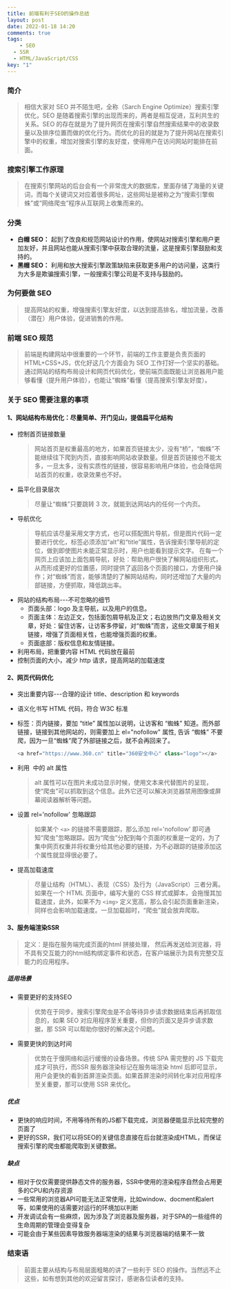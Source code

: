 ```yaml
---
title: 前端有利于SEO的操作总结
layout: post
date: 2022-01-18 14:20
comments: true
tags: 
	- SEO
  - SSR
  - HTML/JavaScript/CSS
key: "1"
---
```


### 简介

> 相信大家对 SEO 并不陌生吧，全称（Sarch Engine Optimize）搜索引擎优化，SEO 是随着搜索引擎的出现而来的，两者是相互促进，互利共生的关系。SEO 的存在就是为了提升网页在搜索引擎自然搜索结果中的收录数量以及排序位置而做的优化行为。而优化的目的就是为了提升网站在搜索引擎中的权重，增加对搜索引擎的友好度，使得用户在访问网站时能排在前面。

<!--more-->
### 搜索引擎工作原理
> 在搜索引擎网站的后台会有一个非常庞大的数据库，里面存储了海量的关键词，而每个关键词又对应着很多网址，这些网址是被称之为“搜索引擎蜘蛛”或“网络爬虫”程序从互联网上收集而来的。

### 分类

- **白帽 SEO：** 起到了改良和规范网站设计的作用，使网站对搜索引擎和用户更加友好，并且网站也能从搜索引擎中获取合理的流量，这是搜索引擎鼓励和支持的。
- **黑帽 SEO：** 利用和放大搜索引擎政策缺陷来获取更多用户的访问量，这类行为大多是欺骗搜索引擎，一般搜索引擎公司是不支持与鼓励的。

### 为何要做 SEO

> 提高网站的权重，增强搜索引擎友好度，以达到提高排名，增加流量，改善（潜在）用户体验，促进销售的作用。

### 前端 SEO 规范

> 前端是构建网站中很重要的一个环节，前端的工作主要是负责页面的 HTML+CSS+JS，优化好这几个方面会为 SEO 工作打好一个坚实的基础。通过网站的结构布局设计和网页代码优化，使前端页面既能让浏览器用户能够看懂（提升用户体验），也能让“蜘蛛”看懂（提高搜索引擎友好度）。

### 关于 SEO 需要注意的事项

#### 1、网站结构布局优化：尽量简单、开门见山，提倡扁平化结构

- 控制首页链接数量
  > 网站首页是权重最高的地方，如果首页链接太少，没有“桥”，“蜘蛛”不能继续往下爬到内页，直接影响网站收录数量。但是首页链接也不能太多，一旦太多，没有实质性的链接，很容易影响用户体验，也会降低网站首页的权重，收录效果也不好。
- 扁平化目录层次
  > 尽量让“蜘蛛”只要跳转 3 次，就能到达网站内的任何一个内页。
- 导航优化
  > 导航应该尽量采用文字方式，也可以搭配图片导航，但是图片代码一定要进行优化，标签必须添加“alt”和“title”属性，告诉搜索引擎导航的定位，做到即使图片未能正常显示时，用户也能看到提示文字。
  > 在每一个网页上应该加上面包屑导航，好处：帮助用户很快了解网站组织形式，从而形成更好的位置感，同时提供了返回各个页面的接口，方便用户操作；对“蜘蛛”而言，能够清楚的了解网站结构，同时还增加了大量的内部链接，方便抓取，降低跳出率。
- 网站的结构布局---不可忽略的细节
  - 页面头部：logo 及主导航，以及用户的信息。
  - 页面主体：左边正文，包括面包屑导航及正文；右边放热门文章及相关文章，好处：留住访客，让访客多停留，对“蜘蛛”而言，这些文章属于相关链接，增强了页面相关性，也能增强页面的权重。
  - 页面底部：版权信息和友情链接。
- 利用布局，把重要内容 HTML 代码放在最前
- 控制页面的大小，减少 http 请求，提高网站的加载速度

#### 2、网页代码优化

- 突出重要内容---合理的设计 title、description 和 keywords

- 语义化书写 HTML 代码，符合 W3C 标准

- 标签：页内链接，要加 “title” 属性加以说明，让访客和 “蜘蛛” 知道。而外部链接，链接到其他网站的，则需要加上 el="nofollow" 属性, 告诉 “蜘蛛” 不要爬，因为一旦“蜘蛛”爬了外部链接之后，就不会再回来了。

  ```javascript
  <a href="https://www.360.cn" title="360安全中心" class="logo"></a>
  ```

- 利用 <img> 中的 alt 属性

    > alt 属性可以在图片未成功显示时候，使用文本来代替图片的呈现，使“爬虫”可以抓取到这个信息。此外它还可以解决浏览器禁用图像或屏幕阅读器解析等问题。
- 设置 rel='nofollow' 忽略跟踪

    > 如果某个 `<a>` 的链接不需要跟踪，那么添加 rel='nofollow' 即可通知“爬虫”忽略跟踪。因为“爬虫”分配到每个页面的权重是一定的，为了集中网页权重并将权重分给其他必要的链接，为不必跟踪的链接添加这个属性就显得很必要了。
- 提高加载速度

    > 尽量让结构（HTML）、表现（CSS）及行为（JavaScript）三者分离。如果在一个 HTML 页面中，编写大量的 CSS 样式或脚本，会拖慢其加载速度，此外，如果不为 `<img>` 定义宽高，那么会引起页面重新渲染，同样也会影响加载速度。一旦加载超时，“爬虫”就会放弃爬取。

#### 3、服务端渲染SSR
  > 定义：是指在服务端完成页面的html 拼接处理， 然后再发送给浏览器，将不具有交互能力的html结构绑定事件和状态，在客户端展示为具有完整交互能力的应用程序。
  ##### 适用场景

  - 需要更好的支持SEO

      > 优势在于同步。搜索引擎爬虫是不会等待异步请求数据结束后再抓取信息的，如果 SEO 对应用程序至关重要，但你的页面又是异步请求数据，那 SSR 可以帮助你很好的解决这个问题。

  - 需要更快的到达时间

      >  优势在于慢网络和运行缓慢的设备场景。传统 SPA 需完整的 JS 下载完成才可执行，而SSR 服务器渲染标记在服务端渲染 html 后即可显示，用户会更快的看到首屏渲染页面。如果首屏渲染时间转化率对应用程序至关重要，那可以使用 SSR 来优化。

  ##### 优点

  - 更快的响应时间，不用等待所有的JS都下载完成，浏览器便能显示比较完整的页面了
  - 更好的SSR，我们可以将SEO的关键信息直接在后台就渲染成HTML，而保证搜索引擎的爬虫都能爬取到关键数据。
  
  ##### 缺点

  - 相对于仅仅需要提供静态文件的服务器，SSR中使用的渲染程序自然会占用更多的CPU和内存资源
  - 一些常用的浏览器API可能无法正常使用，比如window、docment和alert等，如果使用的话需要对运行的环境加以判断
  - 开发调试会有一些麻烦，因为涉及了浏览器及服务器，对于SPA的一些组件的生命周期的管理会变得复杂
  - 可能会由于某些因素导致服务器端渲染的结果与浏览器端的结果不一致
### 结束语

> 前面主要从结构与布局层面粗略的讲了一些利于 SEO 的操作。当然远不止这些，如有想到其他的欢迎留言探讨，感谢各位读者的支持。